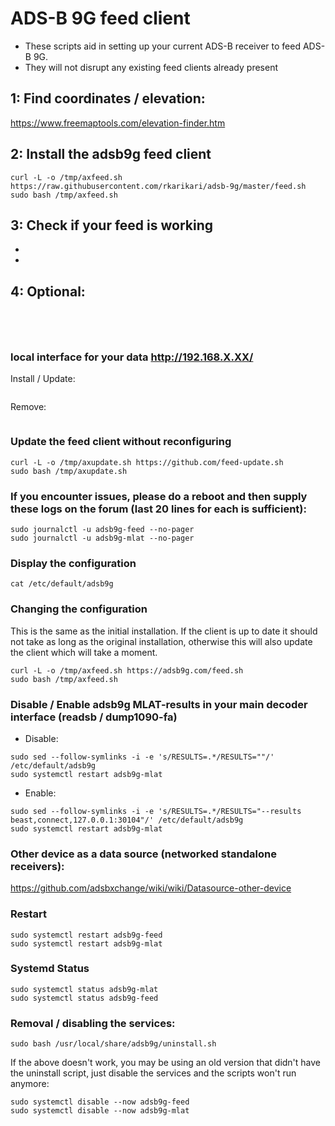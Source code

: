# ADS-B 9G feed client

- These scripts aid in setting up your current ADS-B receiver to feed ADS-B 9G.
- They will not disrupt any existing feed clients already present

## 1: Find coordinates / elevation:

<https://www.freemaptools.com/elevation-finder.htm>

## 2: Install the adsb9g feed client

```
curl -L -o /tmp/axfeed.sh https://raw.githubusercontent.com/rkarikari/adsb-9g/master/feed.sh
sudo bash /tmp/axfeed.sh
```

## 3: Check  if your feed is working

- 
- 

## 4: Optional: 

```




```

###  local interface for your data http://192.168.X.XX/

Install / Update:
```

```
Remove:
```

```

### Update the feed client without reconfiguring

```
curl -L -o /tmp/axupdate.sh https://github.com/feed-update.sh
sudo bash /tmp/axupdate.sh
```


### If you encounter issues, please do a reboot and then supply these logs on the forum (last 20 lines for each is sufficient):

```
sudo journalctl -u adsb9g-feed --no-pager
sudo journalctl -u adsb9g-mlat --no-pager
```


### Display the configuration

```
cat /etc/default/adsb9g
```

### Changing the configuration

This is the same as the initial installation.
If the client is up to date it should not take as long as the original installation,
otherwise this will also update the client which will take a moment.

```
curl -L -o /tmp/axfeed.sh https://adsb9g.com/feed.sh
sudo bash /tmp/axfeed.sh
```

### Disable / Enable adsb9g MLAT-results in your main decoder interface (readsb / dump1090-fa)

- Disable:

```
sudo sed --follow-symlinks -i -e 's/RESULTS=.*/RESULTS=""/' /etc/default/adsb9g
sudo systemctl restart adsb9g-mlat
```
- Enable:

```
sudo sed --follow-symlinks -i -e 's/RESULTS=.*/RESULTS="--results beast,connect,127.0.0.1:30104"/' /etc/default/adsb9g
sudo systemctl restart adsb9g-mlat
```

### Other device as a data source (networked standalone receivers):

https://github.com/adsbxchange/wiki/wiki/Datasource-other-device

### Restart

```
sudo systemctl restart adsb9g-feed
sudo systemctl restart adsb9g-mlat
```


### Systemd Status

```
sudo systemctl status adsb9g-mlat
sudo systemctl status adsb9g-feed
```


### Removal / disabling the services:

```
sudo bash /usr/local/share/adsb9g/uninstall.sh
```

If the above doesn't work, you may be using an old version that didn't have the uninstall script, just disable the services and the scripts won't run anymore:

```
sudo systemctl disable --now adsb9g-feed
sudo systemctl disable --now adsb9g-mlat
```
